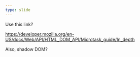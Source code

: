 ```yaml
---
type: slide
---
```


Use this link?

https://developer.mozilla.org/en-US/docs/Web/API/HTML_DOM_API/Microtask_guide/In_depth

Also, shadow DOM?